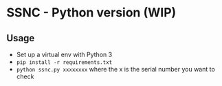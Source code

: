# SSNC - Python version (WIP)

## Usage

-   Set up a virtual env with Python 3
-   `pip install -r requirements.txt`
-   `python ssnc.py xxxxxxxx` where the x is the serial number you want to check
